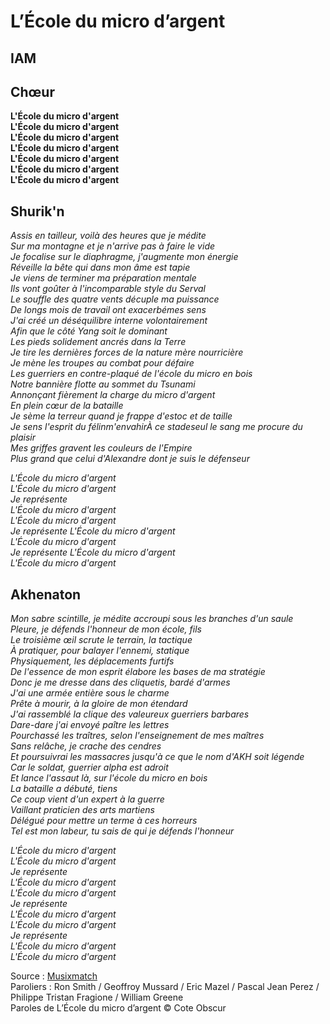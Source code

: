 # L’École du micro d’argent
## IAM

## Chœur
__L'École du micro d'argent \
L'École du micro d'argent \
L'École du micro d'argent \
L'École du micro d'argent \
L'École du micro d'argent \
L'École du micro d'argent \
L'École du micro d'argent__ 

## Shurik'n
_Assis en tailleur, voilà des heures que je médite \
Sur ma montagne et je n'arrive pas à faire le vide \
Je focalise sur le diaphragme, j'augmente mon énergie \
Réveille la bête qui dans mon âme est tapie \
Je viens de terminer ma préparation mentale \
Ils vont goûter à l'incomparable style du Serval \
Le souffle des quatre vents décuple ma puissance \
De longs mois de travail ont exacerbémes sens \
J'ai créé un déséquilibre interne volontairement \
Afin que le côté Yang soit le dominant \
Les pieds solidement ancrés dans la Terre\
Je tire les dernières forces de la nature mère nourricière\
Je mène les troupes au combat pour défaire\
Les guerriers en contre-plaqué de l'école du micro en bois\
Notre bannière flotte au sommet du Tsunami\
Annonçant fièrement la charge du micro d'argent\
En plein cœur de la bataille\
Je sème la terreur quand je frappe d'estoc et de taille\
Je sens l'esprit du félinm'envahirÀ ce stadeseul le sang me procure du plaisir\
Mes griffes gravent les couleurs de l'Empire\
Plus grand que celui d'Alexandre dont je suis le défenseur_ 

_L'École du micro d'argent \
L'École du micro d'argent \
Je représente \
L'École du micro d'argent \
L'École du micro d'argent \
Je représente
L'École du micro d'argent \
L'École du micro d'argent \
Je représente
L'École du micro d'argent \
L'École du micro d'argent_

## Akhenaton

_Mon sabre scintille, je médite accroupi sous les branches d'un saule \
Pleure, je défends l'honneur de mon école, fils \
Le troisième œil scrute le terrain, la tactique \
À pratiquer, pour balayer l'ennemi, statique \
Physiquement, les déplacements furtifs \
De l'essence de mon esprit élabore les bases de ma stratégie \
Donc je me dresse dans des cliquetis, bardé d'armes \
J'ai une armée entière sous le charme \
Prête à mourir, à la gloire de mon étendard \
J'ai rassemblé la clique des valeureux guerriers barbares \
Dare-dare j'ai envoyé paître les lettres \
Pourchassé les traîtres, selon l'enseignement de mes maîtres \
Sans relâche, je crache des cendres \
Et poursuivrai les massacres jusqu'à ce que le nom d'AKH soit légende \
Car le soldat, guerrier alpha est adroit \
Et lance l'assaut là, sur l'école du micro en bois \
La bataille a débuté, tiens \
Ce coup vient d'un expert à la guerre \
Vaillant praticien des arts martiens \
Délégué pour mettre un terme à ces horreurs \
Tel est mon labeur, tu sais de qui je défends l'honneur_

_L'École du micro d'argent \
L'École du micro d'argent \
Je représente \
L'École du micro d'argent \
L'École du micro d'argent \
Je représente \
L'École du micro d'argent \
L'École du micro d'argent \
Je représente \
L'École du micro d'argent \
L'École du micro d'argent_


Source : <u>Musixmatch</u> \
Paroliers : Ron Smith / Geoffroy Mussard / Eric Mazel / Pascal Jean Perez / Philippe Tristan Fragione / William Greene \
Paroles de L’École du micro d’argent © Cote Obscur